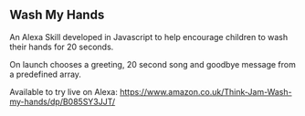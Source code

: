 ## Wash My Hands

An Alexa Skill developed in Javascript to help encourage children to wash their hands for 20 seconds.

On launch chooses a greeting, 20 second song and goodbye message from a predefined array.

Available to try live on Alexa: https://www.amazon.co.uk/Think-Jam-Wash-my-hands/dp/B085SY3JJT/